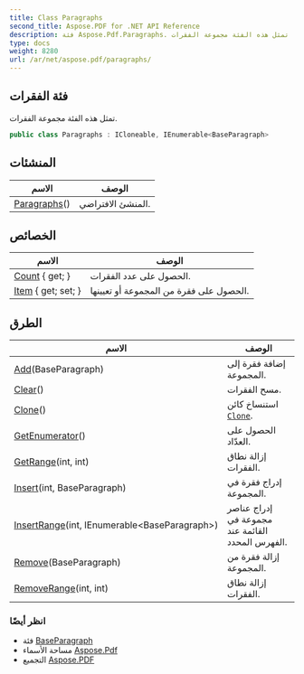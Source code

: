 ```yaml
---
title: Class Paragraphs
second_title: Aspose.PDF for .NET API Reference
description: فئة Aspose.Pdf.Paragraphs. تمثل هذه الفئة مجموعة الفقرات
type: docs
weight: 8280
url: /ar/net/aspose.pdf/paragraphs/
---
```

## فئة الفقرات

تمثل هذه الفئة مجموعة الفقرات.

```csharp
public class Paragraphs : ICloneable, IEnumerable<BaseParagraph>
```

## المنشئات

| الاسم | الوصف |
| --- | --- |
| [Paragraphs](paragraphs/)() | المنشئ الافتراضي. |

## الخصائص

| الاسم | الوصف |
| --- | --- |
| [Count](../../aspose.pdf/paragraphs/count/) { get; } | الحصول على عدد الفقرات. |
| [Item](../../aspose.pdf/paragraphs/item/) { get; set; } | الحصول على فقرة من المجموعة أو تعيينها. |

## الطرق

| الاسم | الوصف |
| --- | --- |
| [Add](../../aspose.pdf/paragraphs/add/)(BaseParagraph) | إضافة فقرة إلى المجموعة. |
| [Clear](../../aspose.pdf/paragraphs/clear/)() | مسح الفقرات. |
| [Clone](../../aspose.pdf/paragraphs/clone/)() | استنساخ كائن [`Clone`](./clone/). |
| [GetEnumerator](../../aspose.pdf/paragraphs/getenumerator/)() | الحصول على العدّاد. |
| [GetRange](../../aspose.pdf/paragraphs/getrange/)(int, int) | إزالة نطاق الفقرات. |
| [Insert](../../aspose.pdf/paragraphs/insert/)(int, BaseParagraph) | إدراج فقرة في المجموعة. |
| [InsertRange](../../aspose.pdf/paragraphs/insertrange/)(int, IEnumerable&lt;BaseParagraph&gt;) | إدراج عناصر مجموعة في القائمة عند الفهرس المحدد. |
| [Remove](../../aspose.pdf/paragraphs/remove/)(BaseParagraph) | إزالة فقرة من المجموعة. |
| [RemoveRange](../../aspose.pdf/paragraphs/removerange/)(int, int) | إزالة نطاق الفقرات. |

### انظر أيضًا

* فئة [BaseParagraph](../baseparagraph/)
* مساحة الأسماء [Aspose.Pdf](../../aspose.pdf/)
* التجميع [Aspose.PDF](../../)